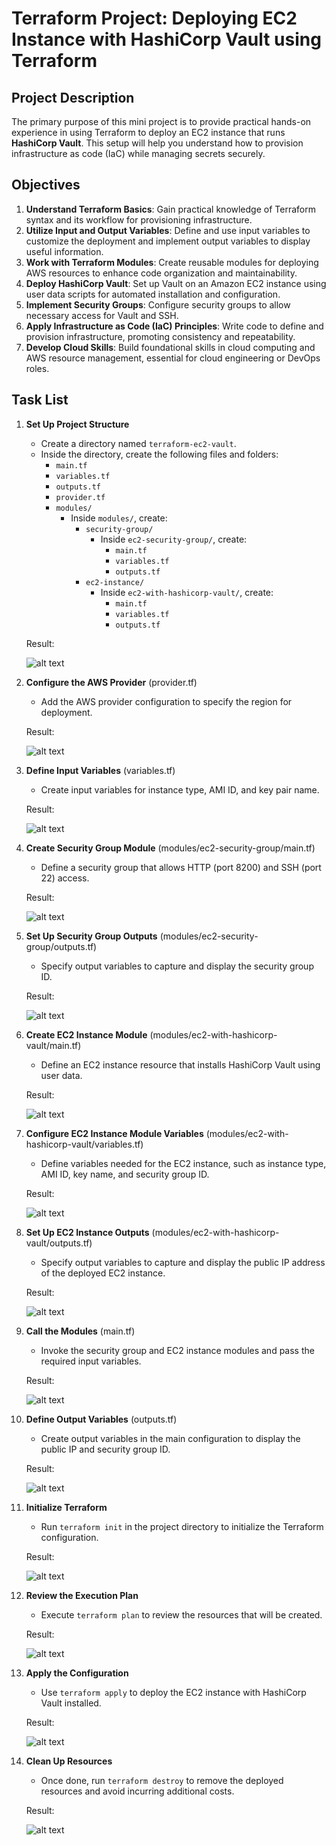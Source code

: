 # Terraform Project: Deploying EC2 Instance with HashiCorp Vault using Terraform

## Project Description
The primary purpose of this mini project is to provide practical hands-on experience in using Terraform to deploy an EC2 instance that runs **HashiCorp Vault**. This setup will help you understand how to provision infrastructure as code (IaC) while managing secrets securely.

## Objectives
1. **Understand Terraform Basics**: Gain practical knowledge of Terraform syntax and its workflow for provisioning infrastructure.
2. **Utilize Input and Output Variables**: Define and use input variables to customize the deployment and implement output variables to display useful information.
3. **Work with Terraform Modules**: Create reusable modules for deploying AWS resources to enhance code organization and maintainability.
4. **Deploy HashiCorp Vault**: Set up Vault on an Amazon EC2 instance using user data scripts for automated installation and configuration.
5. **Implement Security Groups**: Configure security groups to allow necessary access for Vault and SSH.
6. **Apply Infrastructure as Code (IaC) Principles**: Write code to define and provision infrastructure, promoting consistency and repeatability.
7. **Develop Cloud Skills**: Build foundational skills in cloud computing and AWS resource management, essential for cloud engineering or DevOps roles.

## Task List
1. **Set Up Project Structure**
   - Create a directory named `terraform-ec2-vault`.
   - Inside the directory, create the following files and folders:
     - `main.tf`
     - `variables.tf`
     - `outputs.tf`
     - `provider.tf`
     - `modules/`
       - Inside `modules/`, create:
         - `security-group/`
           - Inside `ec2-security-group/`, create:
             - `main.tf`
             - `variables.tf`
             - `outputs.tf`
         - `ec2-instance/`
           - Inside `ec2-with-hashicorp-vault/`, create:
             - `main.tf`
             - `variables.tf`
             - `outputs.tf`

    Result:

    ![alt text](images/image.png)

2. **Configure the AWS Provider** (provider.tf)
   - Add the AWS provider configuration to specify the region for deployment.

   Result:

   ![alt text](images/image-1.png)

3. **Define Input Variables** (variables.tf)
   - Create input variables for instance type, AMI ID, and key pair name.

   Result:

   ![alt text](images/image-2.png)

4. **Create Security Group Module** (modules/ec2-security-group/main.tf)
   - Define a security group that allows HTTP (port 8200) and SSH (port 22) access.

    Result:

    ![alt text](images/image-3.png)

5. **Set Up Security Group Outputs** (modules/ec2-security-group/outputs.tf)
   - Specify output variables to capture and display the security group ID.

   Result:

   ![alt text](images/image-4.png)

6. **Create EC2 Instance Module** (modules/ec2-with-hashicorp-vault/main.tf)
   - Define an EC2 instance resource that installs HashiCorp Vault using user data.

   Result:

   ![alt text](images/image-5.png)

7. **Configure EC2 Instance Module Variables** (modules/ec2-with-hashicorp-vault/variables.tf)
   - Define variables needed for the EC2 instance, such as instance type, AMI ID, key name, and security group ID.

   Result:

   ![alt text](images/image-6.png)

8. **Set Up EC2 Instance Outputs** (modules/ec2-with-hashicorp-vault/outputs.tf)
   - Specify output variables to capture and display the public IP address of the deployed EC2 instance.

   Result:

   ![alt text](images/image-7.png)

9. **Call the Modules** (main.tf)
    - Invoke the security group and EC2 instance modules and pass the required input variables.

    Result:

    ![alt text](images/image-8.png)

11. **Define Output Variables** (outputs.tf)
    - Create output variables in the main configuration to display the public IP and security group ID.

    Result:

    ![alt text](images/image-9.png)

12. **Initialize Terraform**
    - Run `terraform init` in the project directory to initialize the Terraform configuration.

    Result:

    ![alt text](images/image-10.png)

13. **Review the Execution Plan**
    - Execute `terraform plan` to review the resources that will be created.

    Result:

    ![alt text](images/image-11.png)

14. **Apply the Configuration**
    - Use `terraform apply` to deploy the EC2 instance with HashiCorp Vault installed.

    Result:

    ![alt text](images/image-12.png)

17. **Clean Up Resources**
    - Once done, run `terraform destroy` to remove the deployed resources and avoid incurring additional costs.

    Result:

    ![alt text](images/image-13.png)

